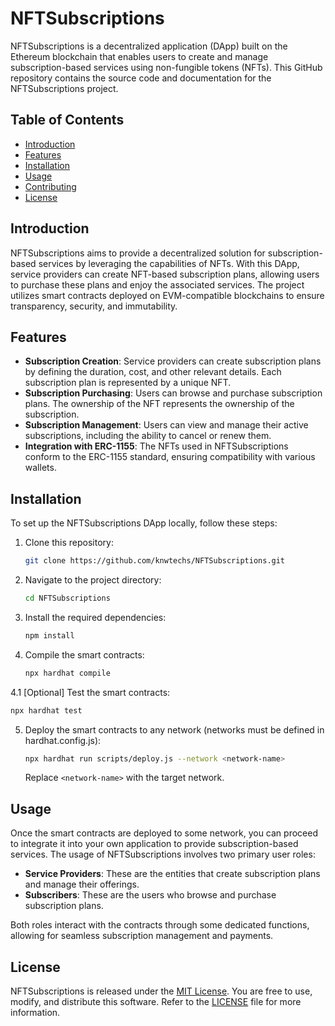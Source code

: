 # NFTSubscriptions

NFTSubscriptions is a decentralized application (DApp) built on the 
Ethereum blockchain that enables users to create and manage 
subscription-based services using non-fungible tokens (NFTs). This GitHub 
repository contains the source code and documentation for the 
NFTSubscriptions project.

## Table of Contents

- [Introduction](#introduction)
- [Features](#features)
- [Installation](#installation)
- [Usage](#usage)
- [Contributing](#contributing)
- [License](#license)

## Introduction

NFTSubscriptions aims to provide a decentralized solution for 
subscription-based services by leveraging the capabilities of NFTs. With 
this DApp, service providers can create NFT-based subscription plans, 
allowing users to purchase these plans and enjoy the associated services. 
The project utilizes smart contracts deployed on EVM-compatible 
blockchains to ensure transparency, security, and immutability.

## Features

- **Subscription Creation**: Service providers can create subscription 
plans by defining the duration, cost, and other relevant details. Each 
subscription plan is represented by a unique NFT.
- **Subscription Purchasing**: Users can browse and purchase subscription 
plans. The ownership of the NFT represents the ownership of the 
subscription.
- **Subscription Management**: Users can view and manage their active 
subscriptions, including the ability to cancel or renew them.
- **Integration with ERC-1155**: The NFTs used in NFTSubscriptions conform 
to the ERC-1155 standard, ensuring compatibility with various wallets.

## Installation

To set up the NFTSubscriptions DApp locally, follow these steps:

1. Clone this repository:

   ```bash
   git clone https://github.com/knwtechs/NFTSubscriptions.git
   ```

2. Navigate to the project directory:

   ```bash
   cd NFTSubscriptions
   ```

3. Install the required dependencies:

   ```bash
   npm install
   ```

4. Compile the smart contracts:

   ```bash
   npx hardhat compile
   ```

4.1 [Optional] Test the smart contracts:

   ```bash
   npx hardhat test
   ```

5. Deploy the smart contracts to any network (networks must be defined in 
hardhat.config.js):

   ```bash
   npx hardhat run scripts/deploy.js --network <network-name>
   ```

   Replace `<network-name>` with the target network.

## Usage

Once the smart contracts are deployed to some network, you can 
proceed to integrate it into your own application to provide 
subscription-based services.
The usage of NFTSubscriptions involves two primary user roles:

- **Service Providers**: These are the entities that create subscription 
plans and manage their offerings.
- **Subscribers**: These are the users who browse and purchase 
subscription plans.

Both roles interact with the contracts through some dedicated functions, 
allowing for seamless subscription management and payments.


## License

NFTSubscriptions is released under the [MIT License](LICENSE). You are 
free to use, modify, and distribute this software. Refer to the 
[LICENSE](LICENSE) file for more information.
